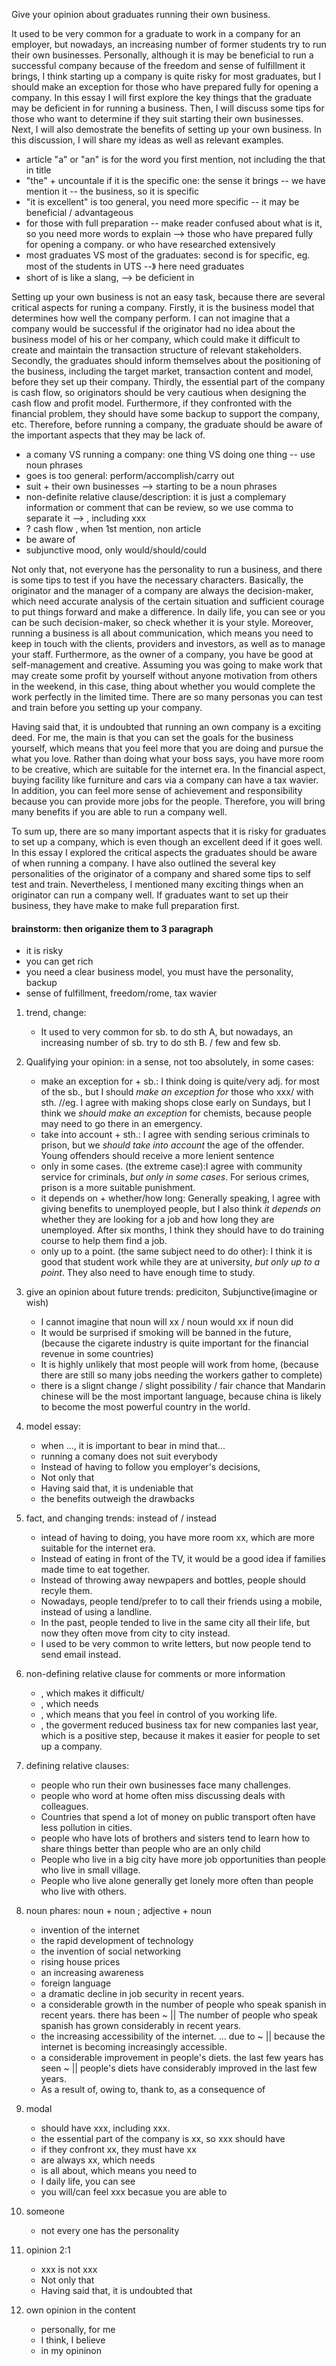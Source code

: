Give your opinion about graduates running their own business.

It used to be very common for a graduate to work in a company for an employer, but nowadays, an increasing number of former students try to run their own businesses. 
Personally, although it is may be beneficial to run a successful company because of the freedom and sense of fulfillment it brings, I think starting up a company is quite risky for most graduates, but I should make an exception for those who have prepared fully for opening a company.
In this essay I will first explore the key things that the graduate may be deficient in for running a business.
Then, I will discuss some tips for those who want to determine if they suit starting their own businesses.
Next, I will also demostrate the benefits of setting up your own business.
In this discussion, I will share my ideas as well as relevant examples.

- article "a" or "an" is for the word you first mention, not including the that in title
- "the" + uncountale if it is the specific one: the sense it brings -- we have mention it -- the business, so it is specific
- "it is excellent" is too general, you need more specific -- it may be beneficial / advantageous
- for those with full preparation -- make reader confused about what is it, so you need more words to explain --> those who have prepared fully for opening a company. or who have researched extensively
- most graduates VS most of the graduates: second is for specific, eg. most of the students in UTS  --》 here need graduates
- short of is like a slang, --> be deficient in

Setting up your own business is not an easy task, because there are several critical aspects for runing a company.
Firstly, it is the business model that determines how well the company perform.
I can not imagine that a company would be successful if the originator had no idea about the business model of his or her company, which could make it difficult to create and maintain the transaction structure of relevant stakeholders.
Secondly, the graduates should inform themselves about the positioning of the business, including the target market, transaction content and model, before they set up their company.
Thirdly, the essential part of the company is cash flow, so originators should be very cautious when designing the cash flow and profit model.
Furthermore, if they confronted with the financial problem, they should have some backup to support the company, etc.
Therefore, before running a company, the graduate should be aware of the important aspects that they may be lack of.

- a comany VS running a company: one thing VS doing one thing -- use noun phrases
- goes is too general: perform/accomplish/carry out
- suit + their own businesses -->  starting to be a noun phrases
- non-definite relative clause/description: it is just a complemary information or comment that can be review, so we use comma to separate it --> , including xxx
- ? cash flow , when 1st mention, non article
- be aware of
- subjunctive mood, only would/should/could

Not only that, not everyone has the personality to run a business, and there is some tips to test if you have the necessary characters.
Basically, the originator and the manager of a company are always the decision-maker, which need accurate analysis of the certain situation and sufficient courage to put things forward and make a difference.
In daily life, you can see or you can be such decision-maker, so check whether it is your style.
Moreover, running a business is all about communication, which means you need to keep in touch with the clients, providers and investors, as well as to manage your staff.
Furthermore, as the owner of a company, you have be good at self-management and creative.
Assuming you was going to make work that may create some profit by yourself without anyone motivation from others in the weekend, in this case, thing about whether you would complete the work perfectly in the limited time.
There are so many personas you can test and train before you setting up your company.

Having said that, it is undoubted that running an own company is a exciting deed.
For me, the main is that you can set the goals for the business yourself, which means that you feel more that you are doing and pursue the what you love.
Rather than doing what your boss says, you have more room to be creative, which are suitable for the internet era.
In the financial aspect, buying facility like furniture and cars via a company can have a tax wavier.
In addition, you can feel more sense of achievement and responsibility because you can provide more jobs for the people.
Therefore, you will bring many benefits if you are able to run a company well.

To sum up, there are so many important aspects that it is risky for graduates to set up a company, which is even though an excellent deed if it goes well.
In this essay I explored the critical aspects the graduates should be aware of when running a company.
I have also outlined the several key personalities of the originator of a company and shared some tips to self test and train.
Nevertheless, I mentioned many exciting things when an originator can run a company well.
If graduates want to set up their business, they have make to make full preparation first.



#### brainstorm: then origanize them to 3 paragraph
- it is risky
- you can get rich
- you need a clear business model, you must have the personality, backup
- sense of fulfillment, freedom/rome, tax wavier 




1. trend, change:
    - It used to very common for sb. to do sth A, but nowadays, an increasing number of sb. try to do sth B.  / few and few sb.
1. Qualifying your opinion: in a sense, not too absolutely, in some cases:
    - make an exception for + sb.: I think doing is quite/very adj. for most of the sb., but I should *make an exception for* those who xxx/ with sth. //eg. I agree with making shops close early on Sundays, but I think we *should make an exception* for chemists, because people may need to go there in an emergency.
    - take into account + sth.: I agree with sending serious criminals to prison, but we *should take into account* the age of the offender. Young offenders should receive a more lenient sentence
    - only in some cases. (the extreme case):I agree with community service for criminals, *but only in some cases*. For serious crimes, prison is a more suitable punishment.
    - it depends on + whether/how long: Generally speaking, I agree with giving benefits to unemployed people, but I also think *it depends on* whether they are looking for a job and how long they are unemployed. After six months, I think they should have to do training course to help them find a job.
    - only up to a point. (the same subject need to do other): I think it is good that student work while they are at university, *but only up to a point*. They also need to have enough time to study.
1. give an opinion about future trends: prediciton, Subjunctive(imagine or wish)
    - I cannot imagine that noun will xx / noun would xx if noun did
    - It would be surprised if smoking will be banned in the future, (because the cigarete industry is quite important for the financial revenue in some countries)
    - It is highly unlikely that most people will work from home, (because there are still so many jobs needing the workers gather to complete)
    - there is a slignt change / slight possibility / fair chance that Mandarin chinese will be the most important language, because china is likely to become the most powerful country in the world.
1. model essay:
    - when ..., it is important to bear in mind that...
    - running a comany does not suit everybody
    - Instead of having to follow you employer's decisions,
    - Not only that
    - Having said that, it is undeniable that
    - the benefits outweigh the drawbacks
1. fact, and changing trends: instead of / instead
    - intead of having to doing, you have more room xx, which are more suitable for the internet era.
    - Instead of eating in front of the TV, it would be a good idea if families made time to eat together.
    - Instead of throwing away newpapers and bottles, people should recyle them. 
    - Nowadays, people tend/prefer to to call their friends using a mobile, instead of using a landline.
    - In the past, people tended to live in the same city all their life, but now they often move from city to city instead.
    - I used to be very common to write letters, but now people tend to send email instead.
1. non-defining relative clause for comments or more information
    - , which makes it difficult/  
    - , which needs
    - , which means that you feel in control of you working life.
    - , the goverment reduced business tax for new companies last year, which is a positive step, because it makes it easier for people to set up a company.
1. defining relative clauses:
    - people who run their own businesses face many challenges.
    - people who word at home often miss discussing deals with colleagues.
    - Countries that spend a lot of money on public transport often have less pollution in cities.
    - people who have lots of brothers and sisters tend to learn how to share things better than people who are an only child
    - People who live in a big city have more job opportunities than people who live in small village.
    - People who live alone generally get lonely more often than people who live with others.

1. noun phares: noun + noun  ; adjective + noun
    - invention of the internet
    - the rapid development of  technology
    - the invention of social networking
    - rising house prices
    - an increasing awareness
    - foreign language
    - a dramatic decline in job security in recent years. 
    - a considerable growth in the number of people who speak spanish in recent years. there has been ~  || The number of people who speak spanish has grown considerably in recent years.
    - the increasing accessibility of the internet. ... due to ~ || because the internet is becoming increasingly accessible.
    - a considerable improvement in people's diets.  the last few years has seen ~ || people's diets have considerably improved in the last few years.
    - As a result of,  owing to, thank to, as a consequence of
1. modal
    - should have xxx, including xxx.
    - the essential part of the company is xx, so xxx should have
    - if they confront xx, they must have xx
    - are always xx, which needs
    - is all about, which means you need to
    - I daily life, you can see
    - you will/can feel xxx becasue you are able to
1. someone
    - not every one has the personality
1. opinion 2:1
    - xxx is not xxx
    - Not only that
    - Having said that, it is undoubted that
1. own opinion in the content
    - personally, for me
    - I think, I believe
    - in my opininon

